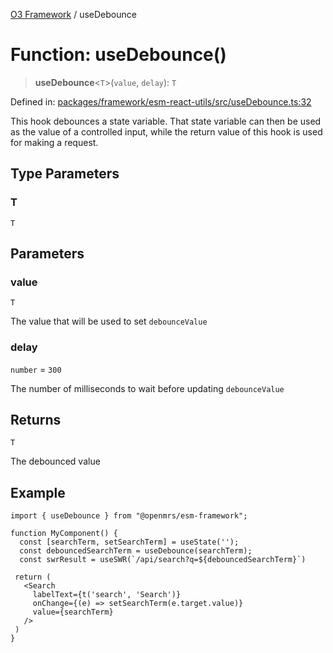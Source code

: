 [O3 Framework](../API.md) / useDebounce

# Function: useDebounce()

> **useDebounce**\<`T`\>(`value`, `delay`): `T`

Defined in: [packages/framework/esm-react-utils/src/useDebounce.ts:32](https://github.com/habeshabro/openmrs-esm-core/blob/main/packages/framework/esm-react-utils/src/useDebounce.ts#L32)

This hook debounces a state variable. That state variable can then be used as the
value of a controlled input, while the return value of this hook is used for making
a request.

## Type Parameters

### T

`T`

## Parameters

### value

`T`

The value that will be used to set `debounceValue`

### delay

`number` = `300`

The number of milliseconds to wait before updating `debounceValue`

## Returns

`T`

The debounced value

## Example

```tsx
import { useDebounce } from "@openmrs/esm-framework";

function MyComponent() {
  const [searchTerm, setSearchTerm] = useState('');
  const debouncedSearchTerm = useDebounce(searchTerm);
  const swrResult = useSWR(`/api/search?q=${debouncedSearchTerm}`)

 return (
   <Search
     labelText={t('search', 'Search')}
     onChange={(e) => setSearchTerm(e.target.value)}
     value={searchTerm}
   />
 )
}
```
